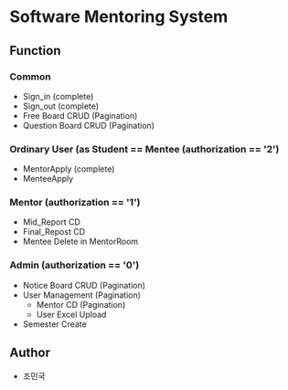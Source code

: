 # Software Mentoring System

## Function
### Common
* Sign_in (complete)
* Sign_out (complete)
* Free Board CRUD (Pagination)
* Question Board CRUD (Pagination)

### Ordinary User (as Student == Mentee (authorization == '2')
* MentorApply (complete)
* MenteeApply

### Mentor (authorization == '1')
* Mid_Report CD
* Final_Repost CD
* Mentee Delete in MentorRoom

### Admin (authorization == '0')
* Notice Board CRUD (Pagination)
* User Management (Pagination)
  * Mentor CD (Pagination)
  * User Excel Upload
* Semester Create

## Author
* 조민국
